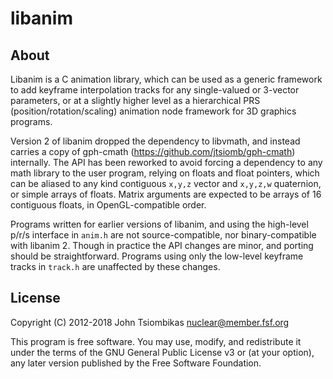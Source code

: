libanim
=======

About
-----
Libanim is a C animation library, which can be used as a generic framework to
add keyframe interpolation tracks for any single-valued or 3-vector parameters,
or at a slightly higher level as a hierarchical PRS (position/rotation/scaling)
animation node framework for 3D graphics programs.

Version 2 of libanim dropped the dependency to libvmath, and instead carries a
copy of gph-cmath (https://github.com/jtsiomb/gph-cmath) internally. The API
has been reworked to avoid forcing a dependency to any math library to the user
program, relying on floats and float pointers, which can be aliased to any kind
contiguous `x,y,z` vector and `x,y,z,w` quaternion, or simple arrays of floats.
Matrix arguments are expected to be arrays of 16 contiguous floats, in
OpenGL-compatible order.

Programs written for earlier versions of libanim, and using the high-level
p/r/s interface in `anim.h` are not source-compatible, nor binary-compatible
with libanim 2. Though in practice the API changes are minor, and porting
should be straightforward. Programs using only the low-level keyframe tracks in
`track.h` are unaffected by these changes.

License
-------
Copyright (C) 2012-2018 John Tsiombikas <nuclear@member.fsf.org>

This program is free software. You may use, modify, and redistribute it under
the terms of the GNU General Public License v3 or (at your option), any later
version published by the Free Software Foundation.
